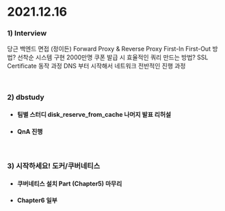# 2021.12.16

### 1) Interview
당근 백엔드 면접 (정이든)
Forward Proxy & Reverse Proxy
First-In First-Out 방법? 선착순 시스템 구현
2000만명 쿠폰 발급 시 효율적인 쿼리 만드는 방법?
SSL Certificate 동작 과정
DNS 부터 시작해서 네트워크 전반적인 진행 과정

<br/>

### 2) dbstudy
* #### 팀별 스터디 disk_reserve_from_cache 나머지 발표 리허설
* #### QnA 진행

<br/>

### 3) 시작하세요! 도커/쿠버네티스
* #### 쿠버네티스 설치 Part (Chapter5) 마무리
* #### Chapter6 일부

